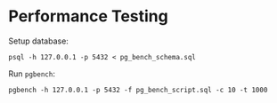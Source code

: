 # Performance Testing

Setup database:

```
psql -h 127.0.0.1 -p 5432 < pg_bench_schema.sql
````

Run `pgbench`:

```console
pgbench -h 127.0.0.1 -p 5432 -f pg_bench_script.sql -c 10 -t 1000
```
